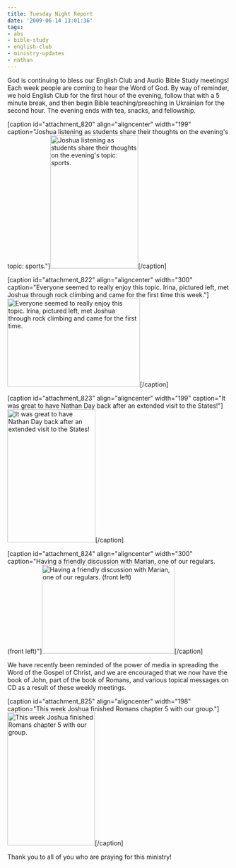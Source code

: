 ```yaml
---
title: Tuesday Night Report
date: '2009-06-14 13:01:36'
tags:
- abs
- bible-study
- english-club
- ministry-updates
- nathan
---
```


God is continuing to bless our English Club and Audio Bible Study meetings! Each week people are coming to hear the Word of God. By way of reminder, we hold English Club for the first hour of the evening, follow that with a 5 minute break, and then begin Bible teaching/preaching in Ukrainian for the second hour. The evening ends with tea, snacks, and fellowship.

[caption id="attachment_820" align="aligncenter" width="199" caption="Joshua listening as students share their thoughts on the evening&#39;s topic: sports."]<a href="https://s3.amazonaws.com/images.ofreport.com/2009/06/dsc_6775.jpg"><img class="size-medium wp-image-820" title="dsc_6775" src="https://s3.amazonaws.com/images.ofreport.com/2009/06/dsc_6775-199x300.jpg" alt="Joshua listening as students share their thoughts on the evening's topic: sports." width="199" height="300" /></a>[/caption]

[caption id="attachment_822" align="aligncenter" width="300" caption="Everyone seemed to really enjoy this topic. Irina, pictured left, met Joshua through rock climbing and came for the first time this week."]<a href="https://s3.amazonaws.com/images.ofreport.com/2009/06/dsc_6774.jpg"><img class="size-medium wp-image-822" title="dsc_6774" src="https://s3.amazonaws.com/images.ofreport.com/2009/06/dsc_6774-300x199.jpg" alt="Everyone seemed to really enjoy this topic. Irina, pictured left, met Joshua through rock climbing and came for the first time." width="300" height="199" /></a>[/caption]

[caption id="attachment_823" align="aligncenter" width="199" caption="It was great to have Nathan Day back after an extended visit to the States!"]<a href="https://s3.amazonaws.com/images.ofreport.com/2009/06/dsc_6776.jpg"><img class="size-medium wp-image-823" title="dsc_6776" src="https://s3.amazonaws.com/images.ofreport.com/2009/06/dsc_6776-199x300.jpg" alt="It was great to have Nathan Day back after an extended visit to the States!" width="199" height="300" /></a>[/caption]

[caption id="attachment_824" align="aligncenter" width="300" caption="Having a friendly discussion with Marian, one of our regulars. (front left)"]<a href="https://s3.amazonaws.com/images.ofreport.com/2009/06/dsc_6779.jpg"><img class="size-medium wp-image-824" title="dsc_6779" src="https://s3.amazonaws.com/images.ofreport.com/2009/06/dsc_6779-300x200.jpg" alt="Having a friendly discussion with Marian, one of our regulars. (front left)" width="300" height="200" /></a>[/caption]

We have recently been reminded of the power of media in spreading the Word of the Gospel of Christ, and we are encouraged that we now have the book of John, part of the book of Romans, and various topical messages on CD as a result of these weekly meetings.

[caption id="attachment_825" align="aligncenter" width="198" caption="This week Joshua finished Romans chapter 5 with our group."]<a href="https://s3.amazonaws.com/images.ofreport.com/2009/06/dsc_6782.jpg"><img class="size-medium wp-image-825" title="dsc_6782" src="https://s3.amazonaws.com/images.ofreport.com/2009/06/dsc_6782-198x300.jpg" alt="This week Joshua finished Romans chapter 5 with our group." width="198" height="300" /></a>[/caption]

Thank you to all of you who are praying for this ministry!
